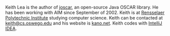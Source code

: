 Keith Lea is the author of [joscar](http://joust.kano.net/), an open-source Java OSCAR library. He has been working with AIM since September of 2002. Keith is at [Rensselaer Polytechnic Institute](http://rpi.edu) studying computer science. Keith can be contacted at [keith@cs.oswego.edu](mailto:keith@cs.oswego.edu) and his website is [kano.net](http://kano.net). Keith codes with [IntelliJ IDEA](http://intellij.com).